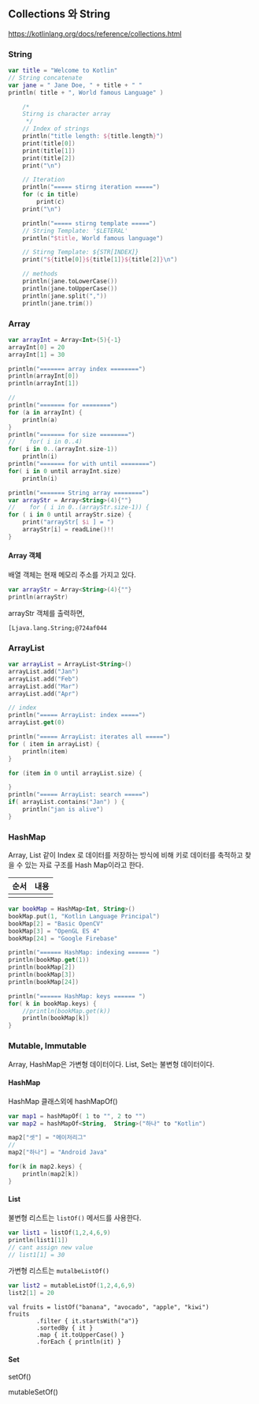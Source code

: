 ## Collections 와 String

https://kotlinlang.org/docs/reference/collections.html

### String

```kt
var title = "Welcome to Kotlin"
// String concatenate
var jane = " Jane Doe, " + title + " "
println( title + ", World famous Language" )

    /*
    Stirng is character array
     */
    // Index of strings
    println("title length: ${title.length}")
    print(title[0])
    print(title[1])
    print(title[2])
    print("\n")

    // Iteration
    println("===== stirng iteration =====")
    for (c in title)
        print(c)
    print("\n")

    println("===== stirng template =====")
    // String Template: '$LETERAL'
    println("$title, World famous language")

    // Stirng Template: ${STR[INDEX]}
    print("${title[0]}${title[1]}${title[2]}\n")

    // methods
    println(jane.toLowerCase())
    println(jane.toUpperCase())
    println(jane.split(","))
    println(jane.trim())
```


### Array

```kt
var arrayInt = Array<Int>(5){-1}
arrayInt[0] = 20
arrayInt[1] = 30

println("======= array index ========")
println(arrayInt[0])
println(arrayInt[1])

//
println("======= for ========")
for (a in arrayInt) {
    println(a)
}
println("======= for size ========")
//    for( i in 0..4)
for( i in 0..(arrayInt.size-1))
    println(i)
println("======= for with until ========")
for( i in 0 until arrayInt.size)
    println(i)

println("======= String array ========")
var arrayStr = Array<String>(4){""}
//    for ( i in 0..(arrayStr.size-1)) {
for ( i in 0 until arrayStr.size) {
    print("arrayStr[ $i ] = ")
    arrayStr[i] = readLine()!!
}
```

#### Array 객체

배열 객체는 현재 메모리 주소를 가지고 있다.

```kt
var arrayStr = Array<String>(4){""}
println(arrayStr)
```

arrayStr 객체를 출력하면,

```
[Ljava.lang.String;@724af044
```


### ArrayList

```kt
var arrayList = ArrayList<String>()
arrayList.add("Jan")
arrayList.add("Feb")
arrayList.add("Mar")
arrayList.add("Apr")

// index
println("===== ArrayList: index =====")
arrayList.get(0)

println("===== ArrayList: iterates all =====")
for ( item in arrayList) {
    println(item)
}

for (item in 0 until arrayList.size) {

}
println("===== ArrayList: search =====")
if( arrayList.contains("Jan") ) {
    println("jan is alive")
}
```


### HashMap

Array, List 같이 Index 로 데이터를 저장하는 방식에 비해 키로 데이터를 축적하고 찾을 수 있는 자료 구조를 Hash Map이라고 한다.

| 순서 | 내용 |
| ------------- | ------------------------------------ |
|  | |


```kt
var bookMap = HashMap<Int, String>()
bookMap.put(1, "Kotlin Language Principal")
bookMap[2] = "Basic OpenCV"
bookMap[3] = "OpenGL ES 4"
bookMap[24] = "Google Firebase"

println("====== HashMap: indexing ====== ")
println(bookMap.get(1))
println(bookMap[2])
println(bookMap[3])
println(bookMap[24])

println("====== HashMap: keys ====== ")
for( k in bookMap.keys) {
    //println(bookMap.get(k))
    println(bookMap[k])
}
```

### Mutable, Immutable

Array, HashMap은 가변형 데이터이다.
List, Set는 불변형 데이터이다.

#### HashMap

HashMap 클래스외에 hashMapOf()

```kt
var map1 = hashMapOf( 1 to "", 2 to "")
var map2 = hashMapOf<String,  String>("하나" to "Kotlin")

map2["셋"] = "메이저리그"
//
map2["하나"] = "Android Java"

for(k in map2.keys) {
    println(map2[k])
}

```

#### List

불변형 리스트는 `listOf()` 메서드를 사용한다.

```kt
var list1 = listOf(1,2,4,6,9)
println(list1[1])
// cant assign new value
// list1[1] = 30
```

가변형 리스트는 `mutalbeListOf()`

```kt    
var list2 = mutableListOf(1,2,4,6,9)
list2[1] = 20
```


    val fruits = listOf("banana", "avocado", "apple", "kiwi")
    fruits
            .filter { it.startsWith("a")}
            .sortedBy { it }
            .map { it.toUpperCase() }
            .forEach { println(it) }

#### Set

setOf()

mutableSetOf()
